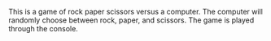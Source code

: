 This is a game of rock paper scissors versus a computer. The computer will randomly choose between rock, paper, and scissors. The game is played through the console.